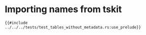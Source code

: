 # Importing names from tskit


```rust, noplayground, ignore
{{#include ../../../tests/test_tables_without_metadata.rs:use_prelude}}
```
